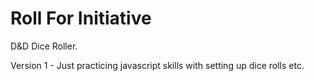# Roll For Initiative
 D&D Dice Roller.

 Version 1 - Just practicing javascript skills with setting up dice rolls etc. 
